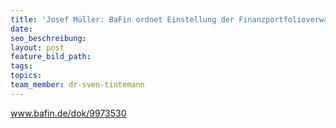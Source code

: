 ```yaml
---
title: 'Josef Müller: BaFin ordnet Einstellung der Finanzportfolioverwaltung an'
date:
seo_beschreibung:
layout: post
feature_bild_path:
tags:
topics:
team_member: dr-sven-tintemann
---
```



www.bafin.de/dok/9973530